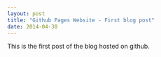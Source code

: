 ```yaml
---
layout: post
title: "Github Pages Website - First blog post"
date: 2014-04-30
---
```


This is the first post of the blog hosted on github.
